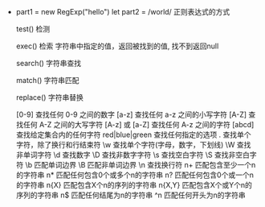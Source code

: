 -  part1 = new RegExp("hello")
   let part2 = /world/
   正则表达式的方式

   test()  检测

   exec()  检索 字符串中指定的值，返回被找到的值, 找不到返回null

   search() 字符串查找

   match() 字符串匹配

   replace()  字符串替换

  
   [0-9] 查找任何 0-9 之间的数字
   [a-z] 查找任何 a-z 之间的小写字符
   [A-Z] 查找任何 A-Z 之间的大写字符
   [A-z] 或 [a-Z] 查找任何 A-z 之间的字符
   [abcd] 查找给定集合内的任何字符
   red|blue|green 查找任何指定的选项
   . 查找单个字符，除了换行和行结束符
   \w 查找单个字符(字母，数字，下划线)
   \W 查找非单词字符
   \d 查找数字
   \D 查找非数字字符
   \s 查找空白字符 
   \S 查找非空白字符
   \b 匹配单词边界
   \B 匹配非单词边界
   \n 查找换行符
   n+ 匹配包含至少一个n的字符串
   n* 匹配任何包含0个或多个n的字符串
   n? 匹配任何包含0个或一个n的字符串
   n{X} 匹配包含X个n的序列的字符串
   n{X,Y} 匹配包含X个或Y个n的序列的字符串
   n$ 匹配任何结尾为n的字符串
   ^n 匹配任何开头为n的字符串


